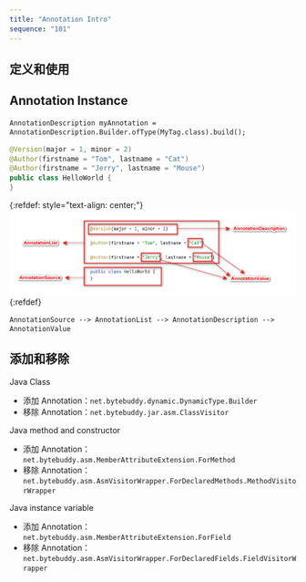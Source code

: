 ```yaml
---
title: "Annotation Intro"
sequence: "101"
---
```


## 定义和使用





## Annotation Instance

```text
AnnotationDescription myAnnotation = AnnotationDescription.Builder.ofType(MyTag.class).build();
```

```java
@Version(major = 1, minor = 2)
@Author(firstname = "Tom", lastname = "Cat")
@Author(firstname = "Jerry", lastname = "Mouse")
public class HelloWorld {
}
```

{:refdef: style="text-align: center;"}
![](/assets/images/bytebuddy/annotation-source-list-description-value.png)
{:refdef}

```text
AnnotationSource --> AnnotationList --> AnnotationDescription --> AnnotationValue
```

## 添加和移除

Java Class

- 添加 Annotation：`net.bytebuddy.dynamic.DynamicType.Builder`
- 移除 Annotation：`net.bytebuddy.jar.asm.ClassVisitor`

Java method and constructor

- 添加 Annotation：`net.bytebuddy.asm.MemberAttributeExtension.ForMethod`
- 移除 Annotation：`net.bytebuddy.asm.AsmVisitorWrapper.ForDeclaredMethods.MethodVisitorWrapper`

Java instance variable

- 添加 Annotation：`net.bytebuddy.asm.MemberAttributeExtension.ForField`
- 移除 Annotation：`net.bytebuddy.asm.AsmVisitorWrapper.ForDeclaredFields.FieldVisitorWrapper`

